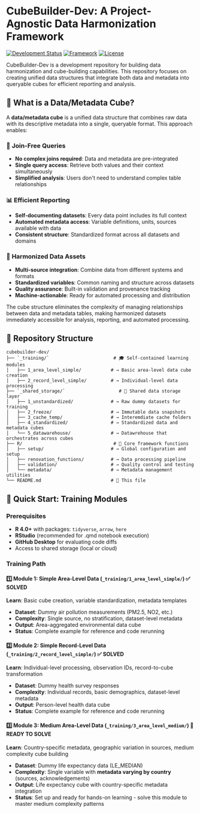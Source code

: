 # CubeBuilder-Dev: A Project-Agnostic Data Harmonization Framework

[![Development Status](https://img.shields.io/badge/status-development-yellow.svg)](https://github.com/your-org/cubebuilder-dev)
[![Framework](https://img.shields.io/badge/framework-R-blue.svg)](https://www.r-project.org/)
[![License](https://img.shields.io/badge/license-MIT-green.svg)](LICENSE)

CubeBuilder-Dev is a development repository for building data harmonization and cube-building capabilities. This repository focuses on creating unified data structures that integrate both data and metadata into queryable cubes for efficient reporting and analysis.

## 🎯 What is a Data/Metadata Cube?

A **data/metadata cube** is a unified data structure that combines raw data with its descriptive metadata into a single, queryable format. This approach enables:

### 🔄 **Join-Free Queries**
- **No complex joins required**: Data and metadata are pre-integrated
- **Single query access**: Retrieve both values and their context simultaneously
- **Simplified analysis**: Users don't need to understand complex table relationships

### 📊 **Efficient Reporting** 
- **Self-documenting datasets**: Every data point includes its full context
- **Automated metadata access**: Variable definitions, units, sources available with data
- **Consistent structure**: Standardized format across all datasets and domains

### 🎯 **Harmonized Data Assets**
- **Multi-source integration**: Combine data from different systems and formats
- **Standardized variables**: Common naming and structure across datasets  
- **Quality assurance**: Built-in validation and provenance tracking
- **Machine-actionable**: Ready for automated processing and distribution

The cube structure eliminates the complexity of managing relationships between data and metadata tables, making harmonized datasets immediately accessible for analysis, reporting, and automated processing.

## 📁 Repository Structure

```
cubebuilder-dev/
├── `_training/`                        # 🎓 Self-contained learning modules
│   ├── 1_area_level_simple/           # → Basic area-level data cube creation
│   ├── 2_record_level_simple/         # → Individual-level data processing  
├── `_shared_storage/`                    # 💾 Shared data storage layer
│   ├── 1_unstandardized/              # → Raw dummy datasets for training 
│   ├── 2_freeze/                      # → Immutable data snapshots  
│   ├── 3_cache_temp/                  # → Interemdiate cache folders
│   ├── 4_standardized/                # → Standardized data and metadata cubes
│   └── 5_datawarehouse/               # → Datawrehouse that orchestrates across cubes
├── R/                                  # 🔧 Core framework functions
│   ├── setup/                         # → Global configuration and setup
│   ├── renovation_functions/          # → Data processing pipeline
│   ├── validation/                    # → Quality control and testing
│   └── metadata/                      # → Metadata management utilities
└── README.md                          # 📖 This file
```

## 🚀 Quick Start: Training Modules

### Prerequisites
- **R 4.0+** with packages: `tidyverse`, `arrow`, `here`
- **RStudio** (recommended for .qmd notebook execution)
- **GitHub Desktop** for evaluating code diffs
- Access to shared storage (local or cloud)

### Training Path

#### 1️⃣ **Module 1: Simple Area-Level Data** (`_training/1_area_level_simple/`) ✅ **SOLVED**
**Learn**: Basic cube creation, variable standardization, metadata templates
- **Dataset**: Dummy air pollution measurements (PM2.5, NO2, etc.)
- **Complexity**: Single source, no stratification, dataset-level metadata
- **Output**: Area-aggregated environmental data cube
- **Status**: Complete example for reference and code rerunning

#### 2️⃣ **Module 2: Simple Record-Level Data** (`_training/2_record_level_simple/`) ✅ **SOLVED**
**Learn**: Individual-level processing, observation IDs, record-to-cube transformation
- **Dataset**: Dummy health survey responses
- **Complexity**: Individual records, basic demographics, dataset-level metadata
- **Output**: Person-level health data cube
- **Status**: Complete example for reference and code rerunning

#### 3️⃣ **Module 3: Medium Area-Level Data** (`_training/3_area_level_medium/`) 🎯 **READY TO SOLVE**
**Learn**: Country-specific metadata, geographic variation in sources, medium complexity cube building
- **Dataset**: Dummy life expectancy data (LE_MEDIAN)
- **Complexity**: Single variable with **metadata varying by country** (sources, acknowledgements)
- **Output**: Life expectancy cube with country-specific metadata integration
- **Status**: Set up and ready for hands-on learning - solve this module to master medium complexity patterns
